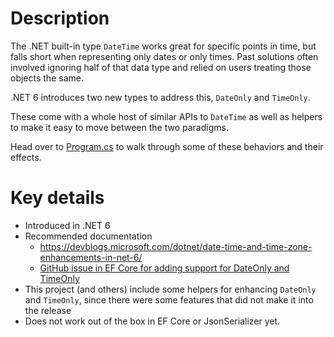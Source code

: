 ﻿# Description

The .NET built-in type `DateTime` works great for specific points in time, but falls short when representing only dates or only times. Past solutions often involved ignoring half of that data type and relied on users treating those objects the same.

.NET 6 introduces two new types to address this, `DateOnly` and `TimeOnly`.

These come with a whole host of similar APIs to `DateTime` as well as helpers to make it easy to move between the two paradigms.

Head over to [Program.cs](Program.cs) to walk through some of these behaviors and their effects.

# Key details

- Introduced in .NET 6
- Recommended documentation
  - https://devblogs.microsoft.com/dotnet/date-time-and-time-zone-enhancements-in-net-6/
  - [GitHub issue in EF Core for adding support for DateOnly and TimeOnly](https://github.com/dotnet/efcore/issues/24507)
- This project (and others) include some helpers for enhancing `DateOnly` and `TimeOnly`, since there were some features that did not make it into the release
- Does not work out of the box in EF Core or JsonSerializer yet.